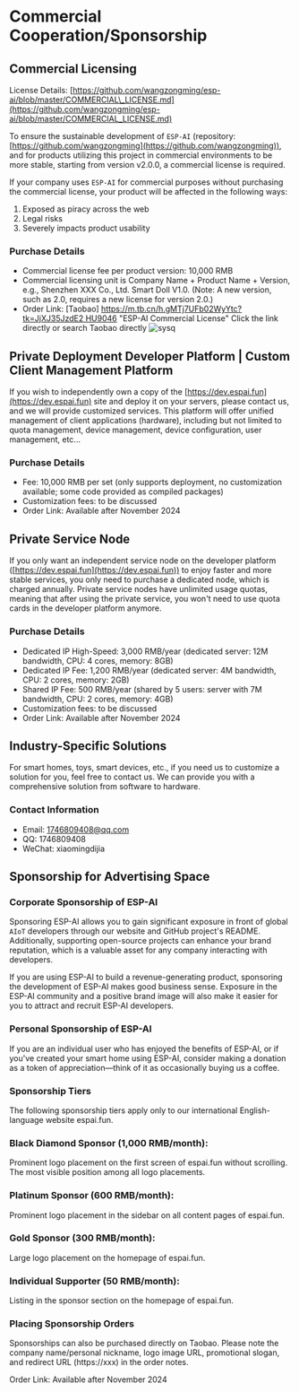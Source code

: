 # Commercial Cooperation/Sponsorship

## Commercial Licensing

License Details: [https://github.com/wangzongming/esp-ai/blob/master/COMMERCIAL\_LICENSE.md](https://github.com/wangzongming/esp-ai/blob/master/COMMERCIAL_LICENSE.md)

To ensure the sustainable development of `ESP-AI` (repository: [https://github.com/wangzongming](https://github.com/wangzongming)), and for products utilizing this project in commercial environments to be more stable, starting from version v2.0.0, a commercial license is required.

If your company uses `ESP-AI` for commercial purposes without purchasing the commercial license, your product will be affected in the following ways:
1. Exposed as piracy across the web
2. Legal risks
3. Severely impacts product usability

### Purchase Details
- Commercial license fee per product version: 10,000 RMB
- Commercial licensing unit is Company Name + Product Name + Version, e.g., Shenzhen XXX Co., Ltd. Smart Doll V1.0. (Note: A new version, such as 2.0, requires a new license for version 2.0.)
- Order Link: [Taobao] [https://m.tb.cn/h.gMTj7UFb02WyYtc?tk=JjXJ35JzdE2 HU9046](https://m.tb.cn/h.gMTj7UFb02WyYtc?tk=JjXJ35JzdE2%20HU9046) "ESP-AI Commercial License"
Click the link directly or search Taobao directly
![sysq](/images/sysq.jpg)

## Private Deployment Developer Platform | Custom Client Management Platform

If you wish to independently own a copy of the [https://dev.espai.fun](https://dev.espai.fun) site and deploy it on your servers, please contact us, and we will provide customized services.
This platform will offer unified management of client applications (hardware), including but not limited to quota management, device management, device configuration, user management, etc...

### Purchase Details
- Fee: 10,000 RMB per set (only supports deployment, no customization available; some code provided as compiled packages)
- Customization fees: to be discussed
- Order Link: Available after November 2024

## Private Service Node

If you only want an independent service node on the developer platform ([https://dev.espai.fun](https://dev.espai.fun)) to enjoy faster and more stable services, you only need to purchase a dedicated node, which is charged annually.
Private service nodes have unlimited usage quotas, meaning that after using the private service, you won't need to use quota cards in the developer platform anymore.

### Purchase Details
- Dedicated IP High-Speed: 3,000 RMB/year (dedicated server: 12M bandwidth, CPU: 4 cores, memory: 8GB)
- Dedicated IP Fee: 1,200 RMB/year (dedicated server: 4M bandwidth, CPU: 2 cores, memory: 2GB)
- Shared IP Fee: 500 RMB/year (shared by 5 users: server with 7M bandwidth, CPU: 2 cores, memory: 4GB)
- Customization fees: to be discussed
- Order Link: Available after November 2024

## Industry-Specific Solutions

For smart homes, toys, smart devices, etc., if you need us to customize a solution for you, feel free to contact us.
We can provide you with a comprehensive solution from software to hardware.

### Contact Information
- Email: 1746809408@qq.com
- QQ: 1746809408
- WeChat: xiaomingdijia

## Sponsorship for Advertising Space

### Corporate Sponsorship of ESP-AI
Sponsoring ESP-AI allows you to gain significant exposure in front of global `AIoT` developers through our website and GitHub project's README. Additionally, supporting open-source projects can enhance your brand reputation, which is a valuable asset for any company interacting with developers.

If you are using ESP-AI to build a revenue-generating product, sponsoring the development of ESP-AI makes good business sense. Exposure in the ESP-AI community and a positive brand image will also make it easier for you to attract and recruit ESP-AI developers.

### Personal Sponsorship of ESP-AI
If you are an individual user who has enjoyed the benefits of ESP-AI, or if you've created your smart home using ESP-AI, consider making a donation as a token of appreciation—think of it as occasionally buying us a coffee.

### Sponsorship Tiers
The following sponsorship tiers apply only to our international English-language website espai.fun.

### Black Diamond Sponsor (1,000 RMB/month):
Prominent logo placement on the first screen of espai.fun without scrolling.
The most visible position among all logo placements.
### Platinum Sponsor (600 RMB/month):
Prominent logo placement in the sidebar on all content pages of espai.fun.
### Gold Sponsor (300 RMB/month):
Large logo placement on the homepage of espai.fun.
### Individual Supporter (50 RMB/month):
Listing in the sponsor section on the homepage of espai.fun.

### Placing Sponsorship Orders
Sponsorships can also be purchased directly on Taobao. Please note the company name/personal nickname, logo image URL, promotional slogan, and redirect URL (https://xxx) in the order notes.

Order Link: Available after November 2024